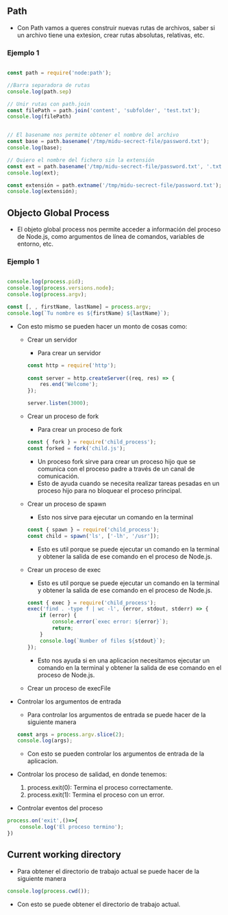 ## Path

- Con Path vamos a queres construir nuevas rutas de archivos, saber si un archivo tiene una extesion, crear rutas absolutas, relativas, etc.

### Ejemplo 1

```javascript

const path = require('node:path');

//Barra separadora de rutas
console.log(path.sep)

// Unir rutas con path.join
const filePath = path.join('content', 'subfolder', 'test.txt');
console.log(filePath)


// El basename nos permite obtener el nombre del archivo
const base = path.basename('/tmp/midu-secrect-file/password.txt'); 
console.log(base);

// Quiero el nombre del fichero sin la extensión
const ext = path.basename('/tmp/midu-secrect-file/password.txt', '.txt');
console.log(ext);

const extensión = path.extname('/tmp/midu-secrect-file/password.txt');
console.log(extensión);
```

## Objecto Global Process

- El objeto global process nos permite acceder a información del proceso de Node.js, como argumentos de línea de comandos, variables de entorno, etc.

### Ejemplo 1

```javascript

console.log(process.pid);
console.log(process.versions.node);
console.log(process.argv);

const [, , firstName, lastName] = process.argv;
console.log(`Tu nombre es ${firstName} ${lastName}`);
```

- Con esto mismo se pueden hacer un monto de cosas como: 
    - Crear un servidor
        - Para crear un servidor 
        ```javascript
        const http = require('http');
         
        const server = http.createServer((req, res) => {
            res.end('Welcome');
        });

        server.listen(3000);
        ```

    - Crear un proceso de fork
        - Para crear un proceso de fork
        ```javascript
        const { fork } = require('child_process');
        const forked = fork('child.js');
        ```
        - Un proceso fork sirve para crear un proceso hijo que se comunica con el proceso padre a través de un canal de comunicación.
        - Esto de ayuda cuando se necesita realizar tareas pesadas en un proceso hijo para no bloquear el proceso principal.


    - Crear un proceso de spawn
        - Esto nos sirve para ejecutar un comando en la terminal
        ```javascript
        const { spawn } = require('child_process');
        const child = spawn('ls', ['-lh', '/usr']);
        ```
        - Esto es util porque se puede ejecutar un comando en la terminal y obtener la salida de ese comando en el proceso de Node.js.

    - Crear un proceso de exec
        - Esto es util porque se puede ejecutar un comando en la terminal y obtener la salida de ese comando en el proceso de Node.js.
        ```javascript
        const { exec } = require('child_process');
        exec('find . -type f | wc -l', (error, stdout, stderr) => {
            if (error) {
                console.error(`exec error: ${error}`);
                return;
            }
            console.log(`Number of files ${stdout}`);
        });
        ```
        - Esto nos ayuda si en una aplicacion necesitamos ejecutar un comando en la terminal y obtener la salida de ese comando en el proceso de Node.js.
    - Crear un proceso de execFile

- Controlar los argumentos de entrada
    - Para controlar los argumentos de entrada se puede hacer de la siguiente manera
    ```javascript
    const args = process.argv.slice(2);
    console.log(args);
    ```
    - Con esto se pueden controlar los argumentos de entrada de la aplicacion.

- Controlar los proceso de salidad, en donde tenemos:
    1. process.exit(0): Termina el proceso correctamente.
    2. process.exit(1): Termina el proceso con un error.

- Controlar eventos del proceso

```javascript
process.on('exit',()=>{
    console.log('El proceso termino');
})


```

## Current working directory
    
- Para obtener el directorio de trabajo actual se puede hacer de la siguiente manera

```javascript
console.log(process.cwd());
```

- Con esto se puede obtener el directorio de trabajo actual.
